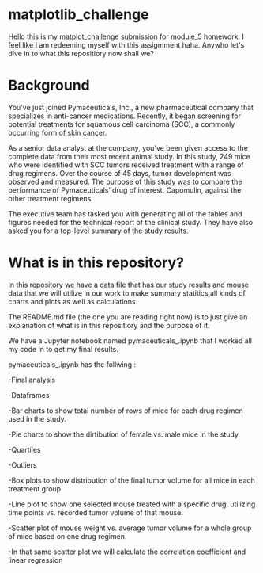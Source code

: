 # matplotlib_challenge
Hello this is my matplot_challenge submission for module_5 homework.
I feel like I am redeeming myself with this assigmment haha.
Anywho let's dive in to what this repositiory now shall we?
# Background
You've just joined Pymaceuticals, Inc., a new pharmaceutical company that specializes in anti-cancer medications. Recently, it began screening for potential treatments for squamous cell carcinoma (SCC), a commonly occurring form of skin cancer.

As a senior data analyst at the company, you've been given access to the complete data from their most recent animal study. In this study, 249 mice who were identified with SCC tumors received treatment with a range of drug regimens. Over the course of 45 days, tumor development was observed and measured. The purpose of this study was to compare the performance of Pymaceuticals’ drug of interest, Capomulin, against the other treatment regimens.

The executive team has tasked you with generating all of the tables and figures needed for the technical report of the clinical study. They have also asked you for a top-level summary of the study results.

# What is in this repository?
In this repository we have a data file that has our study results and mouse data that we will utilize in our work to make summary statitics,all kinds of charts and plots as well as calculations.

The README.md file (the one you are reading right now) is to just give an explanation of what is in this repositiory and the purpose of it.

We have a Jupyter notebook named pymaceuticals_.ipynb that I worked all my code in to get my final results.

pymaceuticals_.ipynb has the follwing :

-Final analysis 

-Dataframes

-Bar charts to show total number of rows of mice for each drug regimen used in the study.

-Pie charts to show the dirtibution of female vs. male mice in the study.

-Quartiles

-Outliers

-Box plots to show distribution of the final tumor volume for all mice in each treatment group.

-Line plot to show one selected mouse treated with a specific drug, utilizing time points vs. recorded tumor volume of that mouse.

-Scatter plot of mouse weight vs. average tumor volume for a whole group of mice based on one drug regimen.

-In that same scatter plot we will calculate the correlation coefficient and linear regression
